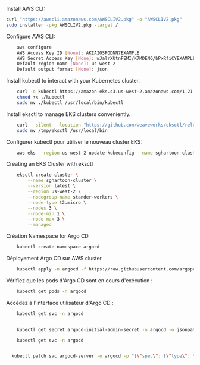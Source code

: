 Install AWS CLI:
```bash
curl "https://awscli.amazonaws.com/AWSCLIV2.pkg" -o "AWSCLIV2.pkg"
sudo installer -pkg AWSCLIV2.pkg -target /
```
Configure AWS CLI:
```bash
    aws configure
    AWS Access Key ID [None]: AKIAIOSFODNN7EXAMPLE
    AWS Secret Access Key [None]: wJalrXUtnFEMI/K7MDENG/bPxRfiCYEXAMPLEKEY
    Default region name [None]: us-west-2
    Default output format [None]: json
```
Install kubectl to interact with your Kubernetes cluster.
```bash
    curl -o kubectl https://amazon-eks.s3.us-west-2.amazonaws.com/1.21.2/2021-07-05/bin/linux/amd64/kubectl
    chmod +x ./kubectl
    sudo mv ./kubectl /usr/local/bin/kubectl 
```

Install eksctl to manage EKS clusters conveniently.
```bash
    curl --silent --location "https://github.com/weaveworks/eksctl/releases/latest/download/eksctl_$(uname -s)_amd64.tar.gz" | tar xz -C /tmp
    sudo mv /tmp/eksctl /usr/local/bin
```
Configurer kubectl pour utiliser le nouveau cluster EKS:
```bash
    aws eks --region us-west-2 update-kubeconfig --name sghartoon-cluster
```

Creating an EKS Cluster with eksctl
```bash
    eksctl create cluster \
        --name sghartoon-cluster \
        --version latest \
        --region us-west-2 \
        --nodegroup-name stander-workers \
        --node-type t2.micro \
        --nodes 3 \
        --node-min 1 \
        --node-max 3 \
        --managed 
```


Création  Namespace for Argo CD 
```bash
    kubectl create namespace argocd 
```

Déployement Argo CD sur AWS cluster 
```bash
    kubectl apply -n argocd -f https://raw.githubusercontent.com/argoproj/argo-cd/stable/manifests/install.yaml
```

Vérifiez que les pods d'Argo CD sont en cours d'exécution :
```bash 
    kubectl get pods -n argocd
```

Accédez à l'interface utilisateur d'Argo CD :
```bash
    kubectl get svc -n argocd


    kubectl get secret argocd-initial-admin-secret -n argocd -o jsonpath="{.data.password}" | base64 -d

```
```bash
    kubectl get svc -n argocd


  kubectl patch svc argocd-server -n argocd -p "{\"spec\": {\"type\": \"LoadBalancer\"}}"
```

```

